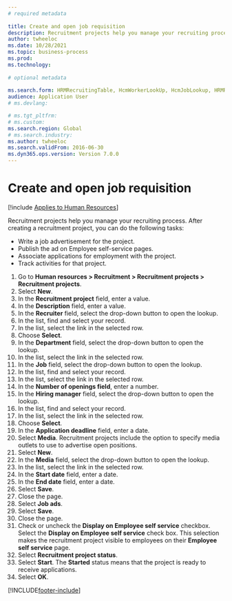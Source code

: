```yaml
--- 
# required metadata 
 
title: Create and open job requisition
description: Recruitment projects help you manage your recruiting process. 
author: twheeloc
ms.date: 10/28/2021
ms.topic: business-process 
ms.prod:  
ms.technology:  
 
# optional metadata 
 
ms.search.form: HRMRecruitingTable, HcmWorkerLookUp, HcmJobLookup, HRMRecruitingMedia, HRMRecruitingJobAd, HcmPersonnelManagementWorkspace  
audience: Application User
# ms.devlang:  

# ms.tgt_pltfrm:  
# ms.custom:  
ms.search.region: Global
# ms.search.industry: 
ms.author: twheeloc
ms.search.validFrom: 2016-06-30 
ms.dyn365.ops.version: Version 7.0.0 
---
```


# Create and open job requisition

[!include [Applies to Human Resources](../includes/applies-to-hr.md)]

Recruitment projects help you manage your recruiting process. After creating a recruitment project, you can do the following tasks:

- Write a job advertisement for the project.
- Publish the ad on Employee self-service pages.
- Associate applications for employment with the project.
- Track activities for that project. 

1. Go to **Human resources > Recruitment > Recruitment projects > Recruitment projects**.
2. Select **New**.
3. In the **Recruitment project** field, enter a value.
4. In the **Description** field, enter a value.
5. In the **Recruiter** field, select the drop-down button to open the lookup.
6. In the list, find and select your record.
7. In the list, select the link in the selected row.
8. Choose **Select**.
9. In the **Department** field, select the drop-down button to open the lookup.
10. In the list, select the link in the selected row.
11. In the **Job** field, select the drop-down button to open the lookup.
12. In the list, find and select your record.
13. In the list, select the link in the selected row.
14. In the **Number of openings field**, enter a number.
15. In the **Hiring manager** field, select the drop-down button to open the lookup.
16. In the list, find and select your record.
17. In the list, select the link in the selected row.
18. Choose **Select**.
19. In the **Application deadline** field, enter a date.
20. Select **Media**. Recruitment projects include the option to specify media outlets to use to advertise open positions.  
21. Select **New**.
22. In the **Media** field, select the drop-down button to open the lookup.
23. In the list, select the link in the selected row.
24. In the **Start date** field, enter a date.
25. In the **End date** field, enter a date.
26. Select **Save**.
27. Close the page.
28. Select **Job ads**.
29. Select **Save**.
30. Close the page.
31. Check or uncheck the **Display on Employee self service** checkbox. Select the **Display on Employee self service** check box. This selection makes the recruitment project visible to employees on their **Employee self service** page.
32. Select **Recruitment project status**.
33. Select **Start**. The **Started** status means that the project is ready to receive applications.  
34. Select **OK**.

[!INCLUDE[footer-include](../includes/footer-banner.md)]
